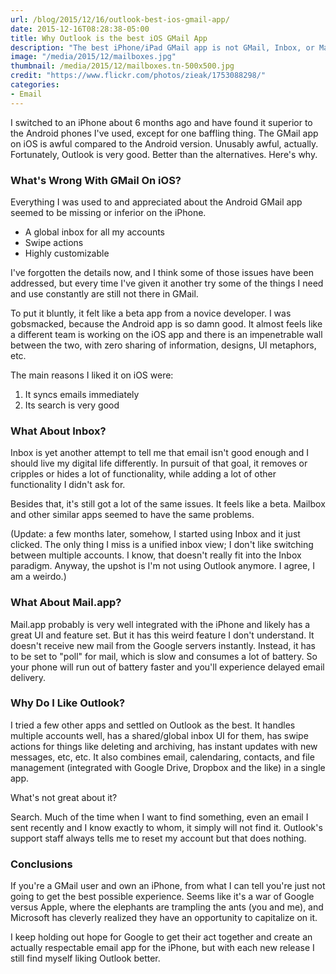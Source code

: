 ```yaml
---
url: /blog/2015/12/16/outlook-best-ios-gmail-app/
date: 2015-12-16T08:28:38-05:00
title: Why Outlook is the best iOS GMail App
description: "The best iPhone/iPad GMail app is not GMail, Inbox, or Mail, it's Outlook."
image: "/media/2015/12/mailboxes.jpg"
thumbnail: /media/2015/12/mailboxes.tn-500x500.jpg
credit: "https://www.flickr.com/photos/zieak/1753088298/"
categories:
- Email
---
```


I switched to an iPhone about 6 months ago and have found it superior to the
Android phones I've used, except for one baffling thing. The GMail app on iOS is
awful compared to the Android version. Unusably awful, actually. Fortunately,
Outlook is very good. Better than the alternatives. Here's why.

<!--more-->

### What's Wrong With GMail On iOS?

Everything I was used to and appreciated about the Android GMail app seemed to
be missing or inferior on the iPhone.

- A global inbox for all my accounts
- Swipe actions
- Highly customizable

I've forgotten the details now, and I think some of those issues have been
addressed, but every time I've given it another try some of the things I need
and use constantly are still not there in GMail.

To put it bluntly, it felt like a beta app from a novice developer. I was
gobsmacked, because the Android app is so damn good. It almost feels like a
different team is working on the iOS app and there is an impenetrable wall
between the two, with zero sharing of information, designs, UI metaphors, etc.

The main reasons I liked it on iOS were:

1. It syncs emails immediately
2. Its search is very good

### What About Inbox?

Inbox is yet another attempt to tell me that email isn't good enough and I
should live my digital life differently. In pursuit of that goal, it removes or
cripples or hides a lot of functionality, while adding a lot of other
functionality I didn't ask for.

Besides that, it's still got a lot of the same issues. It feels like a beta.
Mailbox and other similar apps seemed to have the same problems.

(Update: a few months later, somehow, I started using Inbox and it just clicked.
The only thing I miss is a unified inbox view; I don't like switching between
multiple accounts. I know, that doesn't really fit into the Inbox paradigm.
Anyway, the upshot is I'm not using Outlook anymore. I agree, I am a weirdo.)

### What About Mail.app?

Mail.app probably is very well integrated with the iPhone and likely has a great
UI and feature set. But it has this weird feature I don't understand.  It
doesn't receive new mail from the Google servers instantly. Instead, it has to
be set to "poll" for mail, which is slow and consumes a lot of battery. So your
phone will run out of battery faster and you'll experience delayed email
delivery.

### Why Do I Like Outlook?

I tried a few other apps and settled on Outlook as the best. It handles multiple
accounts well, has a shared/global inbox UI for them, has swipe actions for
things like deleting and archiving, has instant updates with new messages, etc,
etc. It also combines email, calendaring, contacts, and file management
(integrated with Google Drive, Dropbox and the like) in a single app.

What's not great about it?

Search. Much of the time when I want to find something, even an email I sent
recently and I know exactly to whom, it simply will not find it. Outlook's
support staff always tells me to reset my account but that does nothing.

### Conclusions

If you're a GMail user and own an iPhone, from what I can tell you're just not
going to get the best possible experience. Seems like it's a war of Google
versus Apple, where the elephants are trampling the ants (you and me), and
Microsoft has cleverly realized they have an opportunity to capitalize on it.

I keep holding out hope for Google to get their act together and create an
actually respectable email app for the iPhone, but with each new release I still
find myself liking Outlook better.
